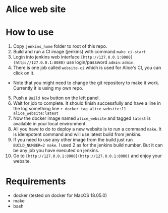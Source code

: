 Alice web site
==============

How to use
==========

1. Copy `jenkins_home` folder to root of this repo.
2. Build and run a CI image (jenkins) with command `make ci-start`
3. Login into jenkins web interface `[http://127.0.0.1:8080](http://127.0.0.1:8080)`
   use login/password `admin:admin`.
4. There is one job called `website-ci` which is used for Alice's CI, you can
   click on it.
  - Note that you might need to change the git repository to make it work.
    Currently it is using my own repo.
5. Push a `Build Now` button on the left panel.
6. Wait for job to complete. It should finish successfully and have a line in
   the log something line `+ docker tag alice_website:11 alice_website:latest`
7. Now the docker image named `alice_website` and tagged `latest` is available
   in your local environment.
8. All you have to do to deploy a new website is to run a command `make`.
   It is idempotent command and will use latest build from jenkins.
9. If you need to use any other image from the build just run
   `BUILD_NUMBER=2 make`. I used 2 as for the jenkins build number. But it can
   be any job you have executed on jenkins.
10. Go to `[http://127.0.0.1:8000](http://127.0.0.1:8000)` and enjoy your website.

Requirements
============

 - docker (tested on docker for MacOS 18.05.0)
 - make
 - bash
